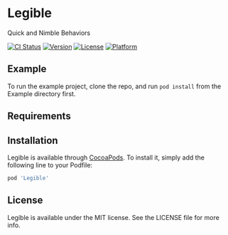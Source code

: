 # Legible
Quick and Nimble Behaviors

[![CI Status](https://img.shields.io/travis/sparta-wrappercoreml/Legible.svg?style=flat)](https://travis-ci.org/sparta-wrappercoreml/Legible)
[![Version](https://img.shields.io/cocoapods/v/Legible.svg?style=flat)](https://cocoapods.org/pods/Legible)
[![License](https://img.shields.io/cocoapods/l/Legible.svg?style=flat)](https://cocoapods.org/pods/Legible)
[![Platform](https://img.shields.io/cocoapods/p/Legible.svg?style=flat)](https://cocoapods.org/pods/Legible)

## Example

To run the example project, clone the repo, and run `pod install` from the Example directory first.

## Requirements

## Installation

Legible is available through [CocoaPods](https://cocoapods.org). To install
it, simply add the following line to your Podfile:

```ruby
pod 'Legible'
```

## License

Legible is available under the MIT license. See the LICENSE file for more info.
